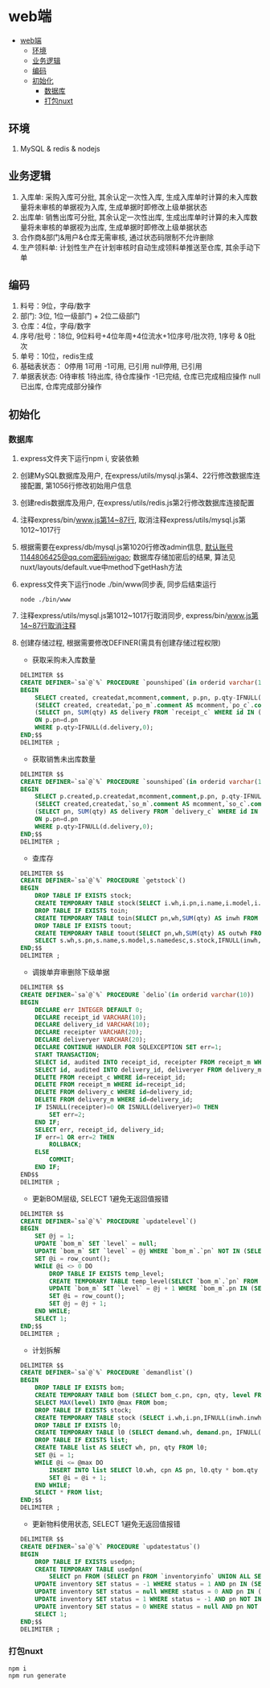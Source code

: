 # web端
<!-- TOC -->

- [web端](#web端)
  - [环境](#环境)
  - [业务逻辑](#业务逻辑)
  - [编码](#编码)
  - [初始化](#初始化)
    - [数据库](#数据库)
    - [打包nuxt](#打包nuxt)

<!-- /TOC -->

## 环境

1. MySQL & redis & nodejs

## 业务逻辑

1. 入库单: 采购入库可分批, 其余认定一次性入库, 生成入库单时计算的未入库数量将未审核的单据视为入库, 生成单据时即修改上级单据状态
2. 出库单: 销售出库可分批, 其余认定一次性出库, 生成出库单时计算的未入库数量将未审核的单据视为出库, 生成单据时即修改上级单据状态
3. 合作商&部门&用户&仓库无需审核, 通过状态码限制不允许删除
4. 生产领料单: 计划性生产在计划审核时自动生成领料单推送至仓库, 其余手动下单

## 编码

1. 料号：9位，字母/数字
2. 部门: 3位, 1位一级部门 + 2位二级部门
3. 仓库：4位，字母/数字
4. 序号/批号：18位, 9位料号+4位年周+4位流水+1位序号/批次符, 1序号 & 0批次
5. 单号：10位，redis生成
6. 基础表状态：
    0停用
    1可用
    -1可用, 已引用
    null停用, 已引用
7. 单据表状态:
    0待审核
    1待出库, 待仓库操作
    -1已完结, 仓库已完成相应操作
    null已出库, 仓库完成部分操作  

## 初始化

### 数据库

1. express文件夹下运行npm i, 安装依赖
2. 创建MySQL数据库及用户, 在express/utils/mysql.js第4、22行修改数据库连接配置, 第1056行修改初始用户信息
3. 创建redis数据库及用户, 在express/utils/redis.js第2行修改数据库连接配置
4. 注释express/bin/www.js第14~87行, 取消注释express/utils/mysql.js第1012~1017行
5. 根据需要在express/db/mysql.js第1020行修改admin信息, 默认账号1144806425@qq.com密码iwigao; 数据库存储加密后的结果, 算法见nuxt/layouts/default.vue中method下getHash方法
6. express文件夹下运行node ./bin/www同步表, 同步后结束运行

    ```shell
    node ./bin/www
    ```

7. 注释express/utils/mysql.js第1012~1017行取消同步, express/bin/www.js第14~87行取消注释
8. 创建存储过程, 根据需要修改DEFINER(需具有创建存储过程权限)
   - 获取采购未入库数量

    ```sql
    DELIMITER $$
    CREATE DEFINER=`sa`@`%` PROCEDURE `pounshiped`(in orderid varchar(10))
    BEGIN
        SELECT created, createdat,mcomment,comment, p.pn, p.qty-IFNULL(d.delivery,0) AS qty, IF(d.delivery IS NULL, false, true) AS shiped FROM
        (SELECT created, createdat,`po_m`.comment AS mcomment,`po_c`.comment, pn, qty FROM `po_c` LEFT JOIN `po_m` ON `po_c`.id=`po_m`.id WHERE `po_m`.id=orderid) AS p LEFT JOIN 
        (SELECT pn, SUM(qty) AS delivery FROM `receipt_c` WHERE id IN (SELECT id FROM `receipt_m` WHERE superiorid=orderid AND cat='采购入库') GROUP BY pn) AS d 
        ON p.pn=d.pn
        WHERE p.qty>IFNULL(d.delivery,0);
    END;$$
    DELIMITER ;
    ```

   - 获取销售未出库数量

    ```sql
    DELIMITER $$
    CREATE DEFINER=`sa`@`%` PROCEDURE `sounshiped`(in orderid varchar(10))
    BEGIN
        SELECT p.created,p.createdat,mcomment,comment,p.pn, p.qty-IFNULL(d.delivery,0) AS qty, IF(d.delivery IS NULL, false, true) AS shiped FROM
        (SELECT created,createdat,`so_m`.comment AS mcomment,`so_c`.comment, pn, qty FROM `so_c` LEFT JOIN `so_m` ON `so_c`.id=`so_m`.id WHERE `so_m`.id=orderid) AS p LEFT JOIN 
        (SELECT pn, SUM(qty) AS delivery FROM `delivery_c` WHERE id IN (SELECT id FROM `delivery_m` WHERE superiorid=orderid AND cat='销售出库') GROUP BY pn) AS d 
        ON p.pn=d.pn 
        WHERE p.qty>IFNULL(d.delivery,0);
    END;$$
    DELIMITER ;
    ```

    - 查库存

    ```sql
    DELIMITER $$
    CREATE DEFINER=`sa`@`%` PROCEDURE `getstock`()
    BEGIN 
        DROP TABLE IF EXISTS stock;
        CREATE TEMPORARY TABLE stock(SELECT i.wh,i.pn,i.name,i.model,i.namedesc,IFNULL(inwh.inwh,0) - IFNULL(outwh.outwh,0) AS stock FROM (SELECT whs.id AS whid,whs.name AS wh,pn,inventory.name,model,namedesc FROM inventory CROSS JOIN whs WHERE whs.status=1) AS i LEFT JOIN (SELECT pn,wh,SUM(qty) AS inwh FROM receipt_c LEFT JOIN receipt_m ON receipt_c.id = receipt_m.id WHERE receipt_m.audited IS NOT NULL GROUP BY wh,pn) AS inwh ON i.pn = inwh.pn AND i.wh = inwh.wh LEFT JOIN (SELECT pn,wh,SUM(qty) AS outwh FROM delivery_c LEFT JOIN delivery_m ON delivery_c.id = delivery_m.id WHERE delivery_m.audited IS NOT NULL GROUP BY wh,pn) AS outwh ON i.pn = outwh.pn AND i.wh = outwh.wh);
        DROP TABLE IF EXISTS toin;
        CREATE TEMPORARY TABLE toin(SELECT pn,wh,SUM(qty) AS inwh FROM receipt_c LEFT JOIN receipt_m ON receipt_c.id = receipt_m.id WHERE receipt_m.audited IS NULL GROUP BY wh,pn);
        DROP TABLE IF EXISTS toout;
        CREATE TEMPORARY TABLE toout(SELECT pn,wh,SUM(qty) AS outwh FROM delivery_c LEFT JOIN delivery_m ON delivery_c.id = delivery_m.id WHERE delivery_m.audited IS NULL GROUP BY wh,pn);
        SELECT s.wh,s.pn,s.name,s.model,s.namedesc,s.stock,IFNULL(inwh,0) AS inwh,IFNULL(outwh,0) AS outwh FROM stock AS s LEFT JOIN toin ON s.wh = toin.wh AND s.pn = toin.pn LEFT JOIN toout ON s.wh = toout.wh AND s.pn = toout.pn ORDER BY s.wh,s.pn;
    END;$$
    DELIMITER ;
    ```

    - 调拨单弃审删除下级单据

    ```sql
    DELIMITER $$
    CREATE DEFINER=`sa`@`%` PROCEDURE `delio`(in orderid varchar(10))
    BEGIN
        DECLARE err INTEGER DEFAULT 0;
        DECLARE receipt_id VARCHAR(10);
        DECLARE delivery_id VARCHAR(10);
        DECLARE receipter VARCHAR(20);
        DECLARE deliveryer VARCHAR(20);
        DECLARE CONTINUE HANDLER FOR SQLEXCEPTION SET err=1;
        START TRANSACTION;
        SELECT id, audited INTO receipt_id, receipter FROM receipt_m WHERE cat="调拨入库" AND superiorid=orderid;
        SELECT id, audited INTO delivery_id, deliveryer FROM delivery_m WHERE cat="调拨出库" AND superiorid=orderid;
        DELETE FROM receipt_c WHERE id=receipt_id;
        DELETE FROM receipt_m WHERE id=receipt_id;
        DELETE FROM delivery_c WHERE id=delivery_id;
        DELETE FROM delivery_m WHERE id=delivery_id;
        IF ISNULL(receipter)=0 OR ISNULL(deliveryer)=0 THEN
            SET err=2;
        END IF;
        SELECT err, receipt_id, delivery_id;
        IF err=1 OR err=2 THEN
            ROLLBACK;
        ELSE
            COMMIT;
        END IF;
    END$$
    DELIMITER ;
    ```

    - 更新BOM层级, SELECT 1避免无返回值报错

    ```sql
    DELIMITER $$
    CREATE DEFINER=`sa`@`%` PROCEDURE `updatelevel`()
    BEGIN
        SET @j = 1;
        UPDATE `bom_m` SET `level` = null;
        UPDATE `bom_m` SET `level` = @j WHERE `bom_m`.`pn` NOT IN (SELECT `cpn` FROM `bom_c`);
        SET @i = row_count();
        WHILE @i <> 0 DO
            DROP TABLE IF EXISTS temp_level;
            CREATE TEMPORARY TABLE temp_level(SELECT `bom_m`.`pn` FROM `bom_m` WHERE `bom_m`.`pn` IN (SELECT `cpn` FROM `bom_c` LEFT JOIN `bom_m` ON `bom_m`.`pn` = `bom_c`.`pn` WHERE `level` = @j));
            UPDATE `bom_m` SET `level` = @j + 1 WHERE `bom_m`.pn IN (SELECT pn FROM temp_level);
            SET @i = row_count();
            SET @j = @j + 1;
        END WHILE;
        SELECT 1;
    END;$$
    DELIMITER ;
    ```

    - 计划拆解

    ```sql
    DELIMITER $$
    CREATE DEFINER=`sa`@`%` PROCEDURE `demandlist`()
    BEGIN
        DROP TABLE IF EXISTS bom;
        CREATE TEMPORARY TABLE bom (SELECT bom_c.pn, cpn, qty, level FROM bom_c LEFT JOIN bom_m ON bom_m.pn = bom_c.pn);
        SELECT MAX(level) INTO @max FROM bom;
        DROP TABLE IF EXISTS stock;
        CREATE TEMPORARY TABLE stock (SELECT i.wh,i.pn,IFNULL(inwh.inwh,0) - IFNULL(outwh.outwh,0) AS stock FROM (SELECT whs.id AS whid,whs.name AS wh,pn FROM inventory CROSS JOIN whs WHERE whs.status=1) AS i LEFT JOIN (SELECT pn,wh,SUM(qty) AS inwh FROM receipt_c LEFT JOIN receipt_m ON receipt_c.id = receipt_m.id WHERE receipt_m.audited IS NOT NULL GROUP BY wh,pn) AS inwh ON i.pn = inwh.pn AND i.wh = inwh.wh LEFT JOIN (SELECT pn,wh,SUM(qty) AS outwh FROM delivery_c LEFT JOIN delivery_m ON delivery_c.id = delivery_m.id WHERE delivery_m.audited IS NOT NULL GROUP BY wh,pn) AS outwh ON i.pn = outwh.pn AND i.wh = outwh.wh);
        DROP TABLE IF EXISTS l0;
        CREATE TEMPORARY TABLE l0 (SELECT demand.wh, demand.pn, IFNULL(level, @max) AS level, demand.qty - stock.stock AS qty FROM demand LEFT JOIN stock ON demand.pn = stock.pn AND demand.wh = stock.wh LEFT JOIN bom ON bom.pn = demand.pn WHERE demand.qty > stock.stock); 
        DROP TABLE IF EXISTS list;
        CREATE TABLE list AS SELECT wh, pn, qty FROM l0;
        SET @i = 1;
        WHILE @i <= @max DO
            INSERT INTO list SELECT l0.wh, cpn AS pn, l0.qty * bom.qty - stock.stock AS qty FROM l0 LEFT JOIN bom ON bom.pn = l0.pn LEFT JOIN stock ON l0.wh = stock.wh AND l0.pn = stock.pn WHERE l0.level = @i AND stock.stock < l0.qty * bom.qty;
            SET @i = @i + 1;
        END WHILE;
        SELECT * FROM list;
    END;$$
    DELIMITER ;
    ```

    - 更新物料使用状态, SELECT 1避免无返回值报错

    ```sql
    DELIMITER $$
    CREATE DEFINER=`sa`@`%` PROCEDURE `updatestatus`()
    BEGIN
        DROP TABLE IF EXISTS usedpn;
        CREATE TEMPORARY TABLE usedpn(
            SELECT pn FROM (SELECT pn FROM `inventoryinfo` UNION ALL SELECT pn FROM `bom_c` UNION ALL SELECT pn FROM `borrow_c` UNION ALL SELECT pn FROM `delivery_c` UNION ALL SELECT pn FROM `picklist_c` UNION ALL SELECT pn FROM `po_c` UNION ALL SELECT pn FROM `producewh_c` UNION ALL SELECT pn FROM `receipt_c` UNION ALL SELECT pn FROM `so_c` UNION ALL SELECT substitutes FROM `substitutes_c` UNION ALL SELECT pn FROM `substitutes_c`) AS allpn);
        UPDATE inventory SET status = -1 WHERE status = 1 AND pn IN (SELECT pn FROM usedpn);
        UPDATE inventory SET status = null WHERE status = 0 AND pn IN (SELECT pn FROM usedpn);
        UPDATE inventory SET status = 1 WHERE status = -1 AND pn NOT IN (SELECT pn FROM usedpn);
        UPDATE inventory SET status = 0 WHERE status = null AND pn NOT IN (SELECT pn FROM usedpn);
        SELECT 1;
    END;$$
    DELIMITER ;
    ```

### 打包nuxt

``` shell
npm i
npm run generate 
```
